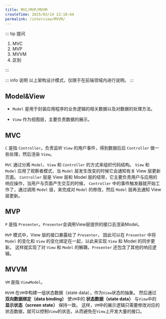 ```yaml
---
title: MVC/MVP/MVVM
createTime: 2025/03/14 13:10:44
permalink: /interview/MVVM/
---
```


::: tip 提问

1. MVC
2. MVP
3. MVVM
4. 区别

:::

::: info 说明
以上架构设计模式，仅限于在前端领域内进行说明。
:::

## Model&View

- `Model` 是用于封装应用程序的业务逻辑的相关数据以及对数据的处理方法。

- `View` 作为视图层，主要负责数据的展示。

## MVC

`C` 是指 `Controller`。负责监听 `View` 的用户事件，得到数据后后 `Controller` 做一些处理，然后渲染 `View`。

`MVC` 通过分离 `Model`、`View` 和 `Controller` 的方式来组织代码结构。
`View` 和 `Model` 应用了观察者模式，当 `Model` 层发生改变的时候它会通知有关 View 层更新页面。
`Controller` 层是 View 层和 Model 层的纽带，它主要负责用户与应用的响应操作，当用户与页面产生交互的时候，
`Controller` 中的事件触发器就开始工作了，通过调用 `Model` 层，来完成对 `Model` 的修改，然后 `Model` 层再去通知 View 层更新。

## MVP

`P` 是指 `Presenter`。`Presenter`会调用View层提供的接口去渲染Model。

`MVP` 模式中，View 层的接口暴露给了 `Presenter`，
因此可以在 `Presenter` 中将 `Model` 的变化和 `View` 的变化绑定在一起，以此来实现 `View` 和 Model 的同步更新。
这样就实现了对 `View` 和 `Model` 的解耦，`Presenter` 还包含了其他的响应逻辑。

## MVVM

`VM` 是指 `ViewModel`。

`MVVM` 在`VM`中构建一组状态数据（state data），作为`View`状态的抽象。
然后通过 **双向数据绑定（data binding）** 使`VM`中的 **状态数据（state data）** 与`View`中的 **显示状态（screen state）**
保持一致。
这样，`VM`中的展示逻辑只需要修改对应的状态数据，就可以控制`View`的状态，从而避免在`View`上开发大量的接口。